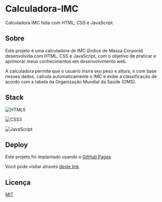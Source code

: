 # Calculadora-IMC

Calculadora IMC feita com HTML, CSS e JavaScript

## Sobre

Este projeto é uma calculadora de IMC (Índice de Massa Corporal) desenvolvida com HTML, CSS e JavaScript, com o objetivo de praticar e aprimorar meus conhecimentos em desenvolvimento web.

A calculadora permite que o usuário insira seu peso e altura, e com base nesses dados, calcula automaticamente o IMC e exibe a classificação de acordo com a tabela da Organização Mundial da Saúde (OMS).

## Stack

![HTML5](https://img.shields.io/badge/html5-%23E34F26.svg?style=for-the-badge&logo=html5&logoColor=white)

![CSS3](https://img.shields.io/badge/css3-%231572B6.svg?style=for-the-badge&logo=css3&logoColor=white)

![JavaScript](https://img.shields.io/badge/javascript-%23323330.svg?style=for-the-badge&logo=javascript&logoColor=%23F7DF1E)

## Deploy

Este projeto foi implantado usando o [GitHub Pages](https://pages.github.com/)

Você pode visitar através [deste link](https://brenomcavalcante.github.io/Calculadora-IMC/)

## Licença

[MIT](LICENÇA)
